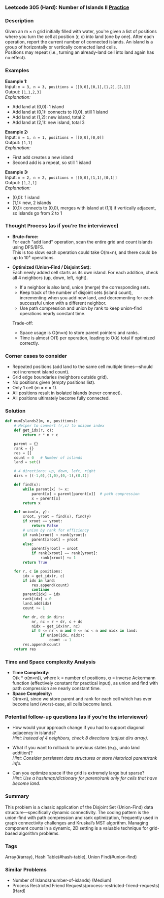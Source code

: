 ### Leetcode 305 (Hard): Number of Islands II [Practice](https://leetcode.com/problems/number-of-islands-ii)

### Description  
Given an m × n grid initially filled with water, you're given a list of positions where you turn the cell at position (r, c) into land (one by one). After each operation, report the current number of connected islands. An island is a group of horizontally or vertically connected land cells.  
Positions may repeat (i.e., turning an already-land cell into land again has no effect).

### Examples  

**Example 1:**  
Input: `m = 3, n = 3, positions = [[0,0],[0,1],[1,2],[2,1]]`  
Output: `[1,1,2,3]`  
*Explanation:*  
- Add land at (0,0): 1 island  
- Add land at (0,1): connects to (0,0), still 1 island  
- Add land at (1,2): new island, total 2  
- Add land at (2,1): new island, total 3  

**Example 2:**  
Input: `m = 1, n = 1, positions = [[0,0],[0,0]]`  
Output: `[1,1]`  
*Explanation:*  
- First add creates a new island  
- Second add is a repeat, so still 1 island  

**Example 3:**  
Input: `m = 2, n = 2, positions = [[0,0],[1,1],[0,1]]`  
Output: `[1,2,1]`  
*Explanation:*  
- (0,0): 1 island  
- (1,1): new, 2 islands  
- (0,1): connects to (0,0), merges with island at (1,1) if vertically adjacent, so islands go from 2 to 1  

### Thought Process (as if you’re the interviewee)  
- **Brute-force:**  
  For each "add land" operation, scan the entire grid and count islands using DFS/BFS.  
  This is too slow: each operation could take O(m×n), and there could be up to 10⁴ operations.

- **Optimized (Union-Find / Disjoint Set):**  
  Each newly added cell starts as its own island. For each addition, check all 4 neighbors (up, down, left, right).  
  - If a neighbor is also land, union (merge) the corresponding sets.  
  - Keep track of the number of disjoint sets (island count), incrementing when you add new land, and decrementing for each successful union with a different neighbor.  
  - Use path compression and union by rank to keep union-find operations nearly constant time.

  Trade-off:  
  - Space usage is O(m×n) to store parent pointers and ranks.
  - Time is almost O(1) per operation, leading to O(k) total if optimized correctly.

### Corner cases to consider  
- Repeated positions (add land to the same cell multiple times—should not increment island count).
- Grid edge boundaries (neighbors outside grid).
- No positions given (empty positions list).
- Only 1 cell (m = n = 1).
- All positions result in isolated islands (never connect).
- All positions ultimately become fully connected.

### Solution

```python
def numIslands2(m, n, positions):
    # Helper to convert (r,c) to unique index
    def get_idx(r, c):
        return r * n + c

    parent = {}
    rank = {}
    res = []
    count = 0   # Number of islands
    land = set()

    # 4 directions: up, down, left, right
    dirs = [(-1,0),(1,0),(0,-1),(0,1)]

    def find(x):
        while parent[x] != x:
            parent[x] = parent[parent[x]]  # path compression
            x = parent[x]
        return x

    def union(x, y):
        xroot, yroot = find(x), find(y)
        if xroot == yroot:
            return False
        # union by rank for efficiency
        if rank[xroot] < rank[yroot]:
            parent[xroot] = yroot
        else:
            parent[yroot] = xroot
            if rank[xroot] == rank[yroot]:
                rank[xroot] += 1
        return True

    for r, c in positions:
        idx = get_idx(r, c)
        if idx in land:
            res.append(count)
            continue
        parent[idx] = idx
        rank[idx] = 0
        land.add(idx)
        count += 1

        for dr, dc in dirs:
            nr, nc = r + dr, c + dc
            nidx = get_idx(nr, nc)
            if 0 <= nr < m and 0 <= nc < n and nidx in land:
                if union(idx, nidx):
                    count -= 1
        res.append(count)
    return res
```

### Time and Space complexity Analysis  

- **Time Complexity:**  
  O(k * α(m×n)), where k = number of positions, α = inverse Ackermann function (effectively constant for practical input), as union and find with path compression are nearly constant time.  
- **Space Complexity:**  
  O(m×n), since we store parent and rank for each cell which has ever become land (worst-case, all cells become land).

### Potential follow-up questions (as if you’re the interviewer)  

- How would your approach change if you had to support diagonal adjacency in islands?  
  *Hint: Instead of 4 neighbors, check 8 directions (adjust dirs array).*

- What if you want to rollback to previous states (e.g., undo land addition)?  
  *Hint: Consider persistent data structures or store historical parent/rank info.*

- Can you optimize space if the grid is extremely large but sparse?  
  *Hint: Use a hashmap/dictionary for parent/rank only for cells that have become land.*

### Summary
This problem is a classic application of the Disjoint Set (Union-Find) data structure—specifically dynamic connectivity. The coding pattern is the union-find with path compression and rank optimization, frequently used in graph connectivity challenges and Kruskal’s MST algorithm. Managing component counts in a dynamic, 2D setting is a valuable technique for grid-based algorithm problems.

### Tags
Array(#array), Hash Table(#hash-table), Union Find(#union-find)

### Similar Problems
- Number of Islands(number-of-islands) (Medium)
- Process Restricted Friend Requests(process-restricted-friend-requests) (Hard)